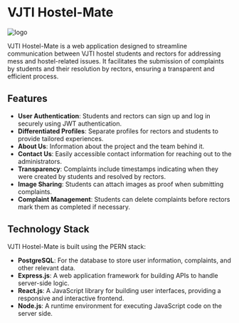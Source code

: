 # VJTI Hostel-Mate



   ![logo](https://github.com/adityamote2205/VJTI-Hostel-Mate/assets/108695859/707c6600-4c5a-4aa8-a2aa-b5f46d3863b9) 



VJTI Hostel-Mate is a web application designed to streamline communication between VJTI hostel students and rectors for addressing mess and hostel-related issues. It facilitates the submission of complaints by students and their resolution by rectors, ensuring a transparent and efficient process.

## Features

- **User Authentication**: Students and rectors can sign up and log in securely using JWT authentication.
- **Differentiated Profiles**: Separate profiles for rectors and students to provide tailored experiences.
- **About Us**: Information about the project and the team behind it.
- **Contact Us**: Easily accessible contact information for reaching out to the administrators.
- **Transparency**: Complaints include timestamps indicating when they were created by students and resolved by rectors.
- **Image Sharing**: Students can attach images as proof when submitting complaints.
- **Complaint Management**: Students can delete complaints before rectors mark them as completed if necessary.

## Technology Stack

VJTI Hostel-Mate is built using the PERN stack:

- **PostgreSQL**: For the database to store user information, complaints, and other relevant data.
- **Express.js**: A web application framework for building APIs to handle server-side logic.
- **React.js**: A JavaScript library for building user interfaces, providing a responsive and interactive frontend.
- **Node.js**: A runtime environment for executing JavaScript code on the server side.
